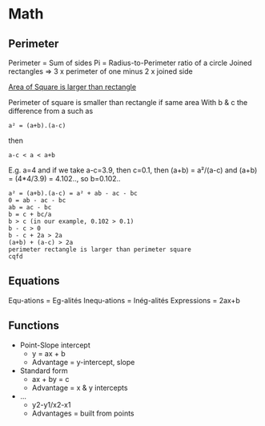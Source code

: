 # Math

## Perimeter

Perimeter = Sum of sides
Pi = Radius-to-Perimeter ratio of a circle
Joined rectangles => 3 x perimeter of one minus 2 x joined side

[Area of Square is larger than rectangle](https://math.stackexchange.com/a/1082524)

Perimeter of square is smaller than rectangle if same area
With b & c the difference from a such as

    a² = (a+b).(a-c)
  
then

    a-c < a < a+b

E.g. a=4 and if we take a-c=3.9, then c=0.1, then (a+b) = a²/(a-c) and (a+b) = (4*4/3.9) = 4.102.., so b=0.102..

    a² = (a+b).(a-c) = a² + ab - ac - bc
    0 = ab - ac - bc
    ab = ac - bc
    b = c + bc/a
    b > c (in our example, 0.102 > 0.1)
    b - c > 0
    b - c + 2a > 2a
    (a+b) + (a-c) > 2a
    perimeter rectangle is larger than perimeter square
    cqfd

## Equations

Equ-ations = Eg-alités
Inequ-ations = Inég-alités
Expressions = 2ax+b

## Functions

* Point-Slope intercept
  * y = ax + b
  * Advantage = y-intercept, slope
* Standard form
  * ax + by = c
  * Advantage = x & y intercepts
* ...
  * y2-y1/x2-x1
  * Advantages = built from points